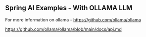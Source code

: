 ## Spring AI Examples - With OLLAMA LLM

For more information on ollama - https://github.com/ollama/ollama

https://github.com/ollama/ollama/blob/main/docs/api.md